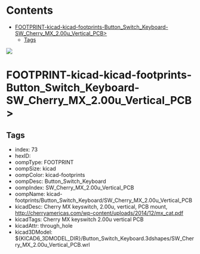 



Contents
========

* [FOOTPRINT-kicad-kicad-footprints-Button_Switch_Keyboard-SW_Cherry_MX_2.00u_Vertical_PCB>](#footprint-kicad-kicad-footprints-button_switch_keyboard-sw_cherry_mx_200u_vertical_pcb)
	* [Tags](#tags)
  
![][im]
# FOOTPRINT-kicad-kicad-footprints-Button_Switch_Keyboard-SW_Cherry_MX_2.00u_Vertical_PCB>

## Tags

- index: 73
- hexID: 
- oompType: FOOTPRINT
- oompSize: kicad
- oompColor: kicad-footprints
- oompDesc: Button_Switch_Keyboard
- oompIndex: SW_Cherry_MX_2.00u_Vertical_PCB
- oompName: kicad-footprints/Button_Switch_Keyboard/SW_Cherry_MX_2.00u_Vertical_PCB
- kicadDesc: Cherry MX keyswitch, 2.00u, vertical, PCB mount, http://cherryamericas.com/wp-content/uploads/2014/12/mx_cat.pdf
- kicadTags: Cherry MX keyswitch 2.00u vertical PCB
- kicadAttr: through_hole
- kicad3DModel: ${KICAD6_3DMODEL_DIR}/Button_Switch_Keyboard.3dshapes/SW_Cherry_MX_2.00u_Vertical_PCB.wrl



[im]: image.png
